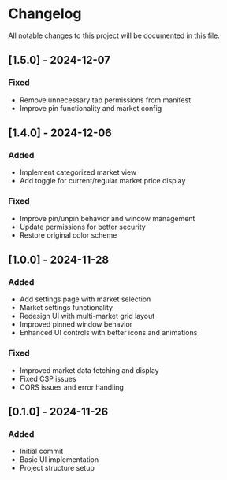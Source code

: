 # Changelog

All notable changes to this project will be documented in this file.

## [1.5.0] - 2024-12-07
### Fixed
- Remove unnecessary tab permissions from manifest
- Improve pin functionality and market config

## [1.4.0] - 2024-12-06
### Added
- Implement categorized market view
- Add toggle for current/regular market price display

### Fixed
- Improve pin/unpin behavior and window management
- Update permissions for better security
- Restore original color scheme

## [1.0.0] - 2024-11-28
### Added
- Add settings page with market selection
- Market settings functionality
- Redesign UI with multi-market grid layout
- Improved pinned window behavior
- Enhanced UI controls with better icons and animations

### Fixed
- Improved market data fetching and display
- Fixed CSP issues
- CORS issues and error handling

## [0.1.0] - 2024-11-26
### Added
- Initial commit
- Basic UI implementation
- Project structure setup
